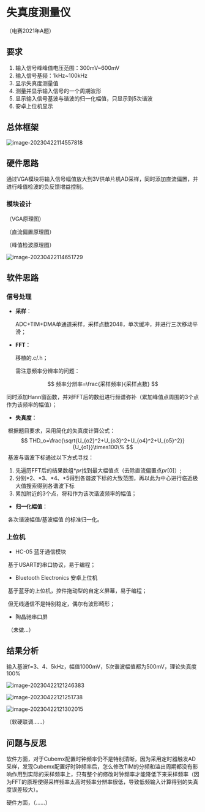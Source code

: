 # 失真度测量仪

（电赛2021年A题）

## 要求

1. 输入信号峰峰值电压范围：300mV~600mV
2. 输入信号基频：1kHz~100kHz
3. 显示失真度测量值
4. 测量并显示输入信号的一个周期波形
5. 显示输入信号基波与谐波的归一化幅值，只显示到5次谐波
6. 安卓上位机显示

## 总体框架

![image-20230422114557818](C:\Users\28692\AppData\Roaming\Typora\typora-user-images\image-20230422114557818.png)

## 硬件思路

通过VGA模块将输入信号幅值放大到3V供单片机AD采样，同时添加直流偏置，并进行峰值检波的负反馈增益控制。

### 模块设计

（VGA原理图）



（直流偏置原理图）



（峰值检波原理图）



![image-20230422114651729](C:\Users\28692\AppData\Roaming\Typora\typora-user-images\image-20230422114651729.png)

## 软件思路

### 信号处理

- **采样**：

  ADC+TIM+DMA单通道采样，采样点数2048，单次缓冲，并进行三次移动平滑；

- **FFT**：

  移植的.c/.h；

  需注意频率分辨率的问题：

$$
频率分辨率=\frac{采样频率}{采样点数}
$$

​	同时添加Hann窗函数，并对FFT后的数组进行频谱弥补（累加峰值点周围的3个点作为该频率的幅值）；

- **失真度**：

​	根据题目要求，采用简化的失真度计算公式：
$$
THD_o=\frac{\sqrt{U_{o2}^2+U_{o3}^2+U_{o4}^2+U_{o5}^2}}{U_{o1}}\times100\%
$$
​	基波与谐波下标通过以下方式寻找：

1. 先遍历FFT后的结果数组$*pr$找到最大幅值点（去除直流偏置点$pr[0]$）;
2. 分别\*2、\*3、\*4、\*5得到各谐波下标的大致范围，再以此为中心进行临近极大值搜索得到各谐波下标
3. 累加附近的3个点，将和作为该次谐波频率的幅值；

- **归一化幅值**：

​	各次谐波幅值/基波幅值 的标准归一化。

### 上位机

- HC-05 蓝牙通信模块

​	基于USART的串口协议，易于编程；

- Bluetooth Electronics 安卓上位机

​	基于蓝牙的上位机，控件拖动型的自定义屏幕，易于编程；

​	但无线通信不是特别稳定，偶尔有波形畸形；

- 陶晶驰串口屏

​	（未做...）

## 结果分析

输入基波f=3、4、5kHz，幅值1000mV，5次谐波幅值都为500mV，理论失真度100%

![image-20230422121246383](C:\Users\28692\AppData\Roaming\Typora\typora-user-images\image-20230422121246383.png)

![image-20230422121251738](C:\Users\28692\AppData\Roaming\Typora\typora-user-images\image-20230422121251738.png)

![image-20230422121302015](C:\Users\28692\AppData\Roaming\Typora\typora-user-images\image-20230422121302015.png)

（软硬联调……）



## 问题与反思

软件方面，对于Cubemx配置时钟频率仍不是特别清晰，因为采用定时器触发AD采样，发现Cubemx配置好时钟频率后，怎么修改TIM的分频和溢出周期都没有影响作用到实际的采样频率上，只有整个的修改时钟频率才能降低下来采样频率（因为FFT的原理使得采样频率太高时频率分辨率很低，导致低频输入计算得到的失真度误差较大）。

硬件方面，（……）
